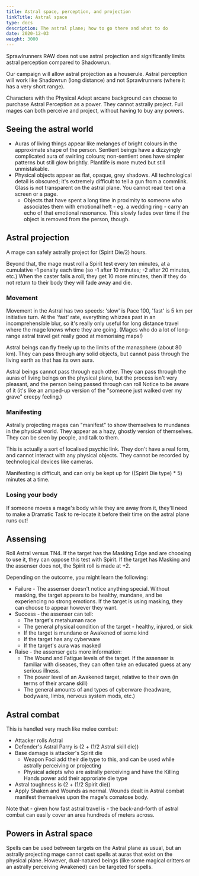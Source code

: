```yaml
---
title: Astral space, perception, and projection
linkTitle: Astral space
type: docs
description: The astral plane; how to go there and what to do
date: 2020-12-03
weight: 3000
---
```


Sprawlrunners RAW does not use astral projection and significantly limits astral perception compared to Shadowrun.

Our campaign will allow astral projection as a houserule. Astral perception will work like Shadowrun (long distance) and not Sprawlrunners (where it has a very short range).

Characters with the Physical Adept arcane background can choose to purchase Astral Perception as a power. They cannot astrally project. Full mages can both perceive and project, without having to buy any powers.

## Seeing the astral world

* Auras of living things appear like melanges of bright colours in the approximate shape of the person. Sentient beings have a dizzyingly complicated aura of swirling colours; non-sentient ones have simpler patterns but still glow brightly. Plantlife is more muted but still unmistakable. 
* Physical objects appear as flat, opaque, grey shadows. All technological detail is obscured; it's extremely difficult to tell a gun from a commlink. Glass is not transparent on the astral plane. You cannot read text on a screen or a page.
	* Objects that have spent a long time in proximity to someone who associates them with emotional heft - eg. a wedding ring - carry an echo of that emotional resonance. This slowly fades over time if the object is removed from the person, though.

## Astral projection

A mage can safely astrally project for (Spirit Die/2) hours. 

Beyond that, the mage must roll a Spirit test every ten minutes, at a cumulative -1 penalty each time (so -1 after 10 minutes; -2 after 20 minutes, etc.) When the caster fails a roll, they get 10 more minutes, then if they do not return to their body they will fade away and die.

### Movement

Movement in the Astral has two speeds: 'slow' is Pace 100, 'fast' is 5 km per initiative turn. At the 'fast' rate, everything whizzes past in an incomprehensible blur, so it's really only useful for long distance travel where the mage knows where they are going. (Mages who do a lot of long-range astral travel get really good at memorising maps!)

Astral beings can fly freely up to the limits of the manasphere (about 80 km). They can pass through any solid objects, but cannot pass through the living earth as that has its own aura.

Astral beings cannot pass through each other. They can pass through the auras of living beings on the physical plane, but the process isn't very pleasant, and the person being passed through can roll Notice to be aware of it (it's like an amped-up version of the "someone just walked over my grave" creepy feeling.)

### Manifesting

Astrally projecting mages can "manifest" to show themselves to mundanes in the physical world. They appear as a hazy, ghostly version of themselves. They can be seen by people, and talk to them.

This is actually a sort of localised psychic link. They don't have a real form, and cannot interact with any physical objects. They cannot be recorded by technological devices like cameras.

Manifesting is difficult, and can only be kept up for ((Spirit Die type) * 5) minutes at a time.

### Losing your body

If someone moves a mage's body while they are away from it, they'll need to make a Dramatic Task to re-locate it before their time on the astral plane runs out!

## Assensing

Roll Astral versus TN4. If the target has the Masking Edge and are choosing to use it, they can oppose this test with Spirit. If the target has Masking and the assenser does not, the Spirit roll is made at +2.

Depending on the outcome, you might learn the following:

* Failure - The assenser doesn't notice anything special. Without masking, the target appears to be healthy, mundane, and be experiencing no strong emotions. If the target is using masking, they can choose to appear however they want.
* Success - the assenser can tell:
  * The target's metahuman race
  * The general physical condition of the target - healthy, injured, or sick
  * If the target is mundane or Awakened of some kind
  * If the target has any cyberware
  * If the target's aura was masked
* Raise - the assenser gets more information:
	* The Wound and Fatigue levels of the target. If the assenser is familiar with diseases, they can often take an educated guess at any serious illness.
	* The power level of an Awakened target, relative to their own (in terms of their arcane skill)
	* The general amounts of and types of cyberware (headware, bodyware, limbs, nervous system mods, etc.)

## Astral combat

This is handled very much like melee combat:

* Attacker rolls Astral
* Defender's Astral Parry is (2 + (1/2 Astral skill die))
* Base damage is attacker's Spirit die
	* Weapon Foci add their die type to this, and can be used while astrally perceiving or projecting
	* Physical adepts who are astrally perceiving and have the Killing Hands power add their approriate die type
* Astral toughness is (2 + (1/2 Spirit die))
* Apply Shaken and Wounds as normal. Wounds dealt in Astral combat manifest themselves upon the mage's comatose body.

Note that - given how fast astral travel is - the back-and-forth of astral combat can easily cover an area hundreds of meters across.

## Powers in Astral space

Spells can be used between targets on the Astral plane as usual, but an astrally projecting mage cannot cast spells at auras that exist on the physical plane. However, dual-natured beings (like some magical critters or an astrally perceiving Awakened) can be targeted for spells.
